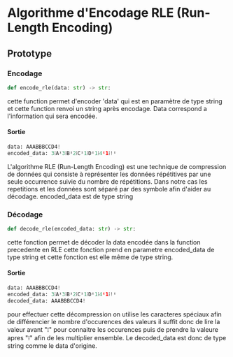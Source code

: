 # Algorithme d'Encodage RLE (Run-Length Encoding)

## Prototype

### Encodage

```python
def encode_rle(data: str) -> str:
```
cette function permet d'encoder 'data' qui est en paramètre de type string et cette function renvoi un string après encodage. Data correspond a l'information qui sera encodée.
#### Sortie
```python
data: AAABBBCCD4!
encoded_data: 3⁞Aᶦ3⁞Bᶦ2⁞Cᶦ1⁞Dᶦ1⁞4ᶦ1⁞!ᶦ
```
L'algorithme RLE (Run-Length Encoding) est une technique de compression de données qui consiste à représenter les données répétitives par une seule occurrence suivie du nombre de répétitions. Dans notre cas les repetitions et les données sont séparé par des symbole afin d'aider au décodage.
encoded_data est de type string

### Décodage

```python
def decode_rle(encoded_data: str) -> str:
```
cette fonction permet de décoder la data encodée dans la function precedente en RLE cette fonction prend en parametre encoded_data de type string et cette fonction est elle même de type string.
#### Sortie
```python
data: AAABBBCCD4!
encoded_data: 3⁞Aᶦ3⁞Bᶦ2⁞Cᶦ1⁞Dᶦ1⁞4ᶦ1⁞!ᶦ
decoded_data: AAABBBCCD4!
```
pour effectuer cette décompression on utilise les caracteres spéciaux afin de différencier le nombre d'occurences des valeurs il suffit donc de lire la valeur avant "⁞" pour connaitre les occurences puis de prendre la valeure apres "⁞" afin de les multiplier ensemble.
Le decoded_data est donc de type string comme le data d'origine.
